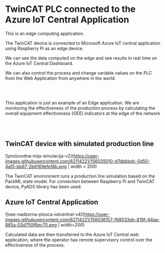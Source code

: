 # TwinCAT PLC connected to the Azure IoT Central Application

This is an edge computing application.

The TwinCAT device is connected to Microsoft Azure IoT central application using Raspberry Pi as an edge device.

We can see the data computed on the edge and see results in real time on the Azure IoT Central Dashboard.

We can also control the process and change variable values on the PLC from the Web Application from anywhere in the world.

<br/>
<br/>

This application is just an example of an Edge application. We are monitoring the effectiveness of the production process by calculating the overall equipment effectiveness (OEE) indicators at the edge of the network

<br/>
<br/>

## TwinCAT device with simulated production line
![proizvodna-inija-simulacija-v2](https://user-images.githubusercontent.com/62114221/156035010-d7dbbbdc-5d50-4a15-bb87-2b6169efe18b.png | width = 200)

The TwinCAT environment runs a production line simulation based on the  PackML state model. For connection between Raspberry Pi and TwinCAT device, PyADS library has been used.

## Azure IoT Central Application
![oee-nadzorna-plosca-iotcentral-v4](https://user-images.githubusercontent.com/62114221/156036157-f68033eb-818f-44aa-865a-03d750f6ec70.png | width=200)

Calculated data are then transferred to the Azure IoT Central web application, where the operator has remote supervisory control over the effectiveness of the process.



